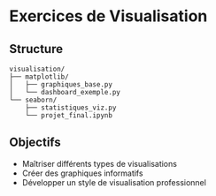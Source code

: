 # Exercices de Visualisation

## Structure
```
visualisation/
├── matplotlib/
│   ├── graphiques_base.py
│   └── dashboard_exemple.py
└── seaborn/
    ├── statistiques_viz.py
    └── projet_final.ipynb
```

## Objectifs
- Maîtriser différents types de visualisations
- Créer des graphiques informatifs
- Développer un style de visualisation professionnel
